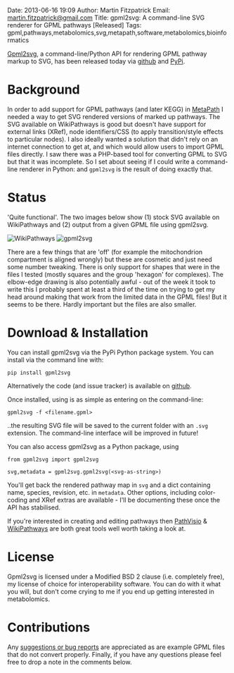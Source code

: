 Date: 2013-06-16 19:09
Author: Martin Fitzpatrick
Email: martin.fitzpatrick@gmail.com
Title: gpml2svg: A command-line SVG renderer for GPML pathways [Released]
Tags: gpml,pathways,metabolomics,svg,metapath,software,metabolomics,bioinformatics

[Gpml2svg][gpml2svg-github], a command-line/Python API for rendering GPML pathway markup to SVG, has been released today via [github][gpml2svg-github] and [PyPi][gpml2svg-pypi].

# Background
In order to add support for GPML pathways (and later KEGG) in [MetaPath][metapath-github] I needed a way to get SVG rendered versions of marked up pathways. The SVG available on WikiPathways is good but doesn't have support for external links (XRef), node identifiers/CSS (to apply transition/style effects to particular nodes). I also ideally wanted a solution that didn't rely on an internet connection to get at, and which would allow users to import GPML files directly. I saw there was a PHP-based tool for converting GPML to SVG but that it was incomplete. So I set about seeing if I could write a command-line renderer in Python: and `gpml2svg` is the result of doing exactly that.

# Status
'Quite functional'. The two images below show (1) stock SVG available on WikiPathways and (2) output from a given GPML file using gpml2svg. 

![WikiPathways](/static/images/software/gpml2svg_wikipathways.png)
![gpml2svg](/static/images/software/gpml2svg_gpml2svg.png)

There are a few things that are 'off' (for example the mitochondrion compartment is aligned wrongly) but these are cosmetic and just need some number tweaking. There is only support for shapes that were in the files I tested (mostly squares and the group 'hexagon' for complexes). The elbow-edge drawing is also potentially awful - out of the week it took to write this I probably spent at least a third of the time on trying to get my head around making that work from the limited data in the GPML files! But it seems to be there. Hardly important but the files are also smaller.

# Download & Installation
You can install gpml2svg via the PyPi Python package system. You can install via the command line with:

    pip install gpml2svg

Alternatively the code (and issue tracker) is available on [github][gpml2svg-github].

Once installed, using is as simple as entering on the command-line:

	gpml2svg -f <filename.gpml>
	
..the resulting SVG file will be saved to the current folder with an `.svg` extension. The command-line interface will be improved in future!

You can also access gpml2svg as a Python package, using

	from gpml2svg import gpml2svg
	
	svg,metadata = gpml2svg.gpml2svg(<svg-as-string>)

You'll get back the rendered pathway map in `svg` and a dict containing name, species, revision, etc. in `metadata`. Other options, including color-coding and XRef extras are available - I'll be documenting these once the API has stabilised.

If you're interested in creating and editing pathways then [PathVisio][pathvisio] & [WikiPathways][wikipathways] are both great tools well worth taking a look at.


# License
Gpml2svg is licensed under a Modified BSD 2 clause (i.e. completely free), my license of choice for interoperability software. You can do with it what you will, but don't come crying to me if you end up getting interested in metabolomics.

# Contributions
Any [suggestions or bug reports][gpml2svg-github] are appreciated as are example GPML files that do not convert properly. Finally, if you have any questions please feel free to drop a note in the comments below.


 [gpml2svg-github]:https://github.com/mfitzp/gpml2svg
 [metapath-github]: https://github.com/mfitzp/metapath
 [gpml2svg-pypi]: https://pypi.python.orgpypi?:action=display&name=gpml2svg&version=0.1.3
 [pathvisio]: http://www.pathvisio.org/
 [wikipathways]: http://wikipathways.org/

